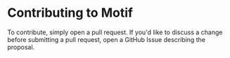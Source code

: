 # Contributing to Motif

To contribute, simply open a pull request. If you'd like to discuss a change before submitting a pull request, open a GitHub Issue describing the proposal.